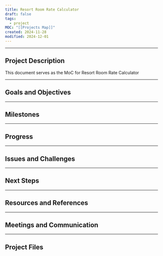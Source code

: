 ```yaml
---
title: Resort Room Rate Calculator
draft: false
tags:
  - project
MOC: "[[Projects Map]]"
created: 2024-11-28
modified: 2024-12-01
---
```



---
## Project Description
This document serves as the MoC for Resort Room Rate Calculator

---
## Goals and Objectives


---
## Milestones


---
## Progress


---
## Issues and Challenges


---
## Next Steps


---
## Resources and References


---
## Meetings and Communication


---
## Project Files
 